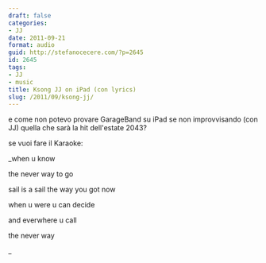 ```yaml
---
draft: false
categories:
- JJ
date: 2011-09-21
format: audio
guid: http://stefanocecere.com/?p=2645
id: 2645
tags:
- JJ
- music
title: Ksong JJ on iPad (con lyrics)
slug: /2011/09/ksong-jj/
---
```


e come non potevo provare GarageBand su iPad se non improvvisando (con JJ) quella che sarà la hit dell'estate 2043?

se vuoi fare il Karaoke:
  
_when u know
  
the never way to go
  
sail is a sail the way you got now
  
when u were u can decide
  
and everwhere u call
  
the never way
  
_